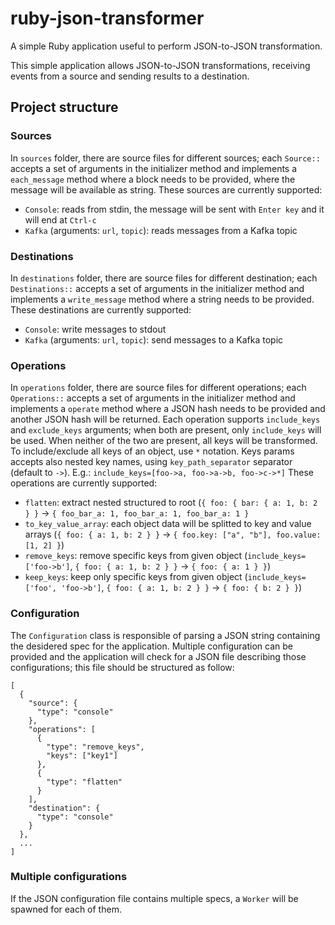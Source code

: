 # ruby-json-transformer
A simple Ruby application useful to perform JSON-to-JSON transformation.

This simple application allows JSON-to-JSON transformations, receiving events from a source and sending results to a destination.

## Project structure

### Sources
In `sources` folder, there are source files for different sources; each `Source::` accepts a set of arguments in the initializer method and implements a `each_message` method where a block needs to be provided, where the message will be available as string.
These sources are currently supported:
- `Console`: reads from stdin, the message will be sent with `Enter key` and it will end at `Ctrl-c`
- `Kafka` (arguments: `url`, `topic`): reads messages from a Kafka topic


### Destinations
In `destinations` folder, there are source files for different destination; each `Destinations::` accepts a set of arguments in the initializer method and implements a `write_message` method where a string needs to be provided.
These destinations are currently supported:
- `Console`: write messages to stdout
- `Kafka` (arguments: `url`, `topic`): send messages to a Kafka topic

### Operations
In `operations` folder, there are source files for different operations; each `Operations::` accepts a set of arguments in the initializer method and implements a `operate` method where a JSON hash needs to be provided and another JSON hash will be returned.
Each operation supports `include_keys` and `exclude_keys` arguments; when both are present, only `include_keys` will be used. When neither of the two are present, all keys will be transformed. To include/exclude all keys of an object, use `*` notation.
Keys params accepts also nested key names, using `key_path_separator` separator (default to `->`). E.g.: `include_keys=[foo->a, foo->a->b, foo->c->*]`
These operations are currently supported:
- `flatten`: extract nested structured to root (`{ foo: { bar: { a: 1, b: 2 } }` -> `{ foo_bar_a: 1, foo_bar_a: 1, foo_bar_a: 1 }`
- `to_key_value_array`: each object data will be splitted to key and value arrays (`{ foo: { a: 1, b: 2 } }` -> `{ foo.key: ["a", "b"], foo.value: [1, 2] }`)
- `remove_keys`: remove specific keys from given object (`include_keys=['foo->b']`, `{ foo: { a: 1, b: 2 } }` -> `{ foo: { a: 1 } }`)
- `keep_keys`: keep only specific keys from given object (`include_keys=['foo', 'foo->b']`, `{ foo: { a: 1, b: 2 } }` -> `{ foo: { b: 2 } }`)

### Configuration
The `Configuration` class is responsible of parsing a JSON string containing the desidered spec for the application. Multiple configuration can be provided and the application will check for a JSON file describing those configurations; this file should be structured as follow:
```
[
  {
    "source": {
      "type": "console"
    },
    "operations": [
      {
        "type": "remove_keys",
        "keys": ["key1"]
      },
      {
        "type": "flatten"
      }
    ],
    "destination": {
      "type": "console"
    }
  },
  ...
]
```

### Multiple configurations
If the JSON configuration file contains multiple specs, a `Worker` will be spawned for each of them.
